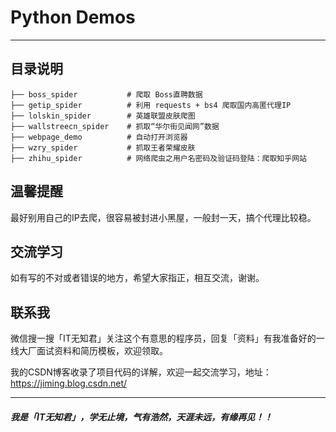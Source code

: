 # Python Demos
---

## 目录说明
    ├── boss_spider           # 爬取 Boss直聘数据
    ├── getip_spider          # 利用 requests + bs4 爬取国内高匿代理IP
    ├── lolskin_spider        # 英雄联盟皮肤爬图
    ├── wallstreecn_spider    # 抓取“华尔街见闻网”数据
    ├── webpage_demo          # 自动打开浏览器
    ├── wzry_spider           # 抓取王者荣耀皮肤
    ├── zhihu_spider          # 网络爬虫之用户名密码及验证码登陆：爬取知乎网站
    
## 温馨提醒
最好别用自己的IP去爬，很容易被封进小黑屋，一般封一天，搞个代理比较稳。

## 交流学习
如有写的不对或者错误的地方，希望大家指正，相互交流，谢谢。

## 联系我
微信搜一搜「IT无知君」关注这个有意思的程序员，回复「资料」有我准备好的一线大厂面试资料和简历模板，欢迎领取。

我的CSDN博客收录了项目代码的详解，欢迎一起交流学习，地址：https://jiming.blog.csdn.net/

---
##### 我是「IT无知君」，学无止境，气有浩然，天涯未远，有缘再见！！
